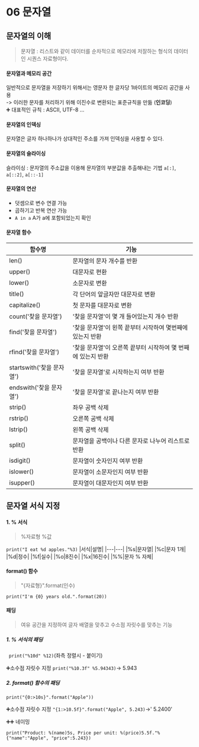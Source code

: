 # 06 문자열 

## 문자열의 이해
> 문자열 : 리스트와 같이 데이터를 순차적으로 메모리에 저잘하는 형식의 데이터인 시퀀스 자료형이다.

#### 문자열과 메모리 공간
일반적으로 문자열을 저장하기 위해서는 영문자 한 글자당 1바이트의 메모리 공간을 사용
<br>
-> 이러한 문자를 처리하기 위해 이진수로 변환되는 표준규칙을 만듦 (<b>인코딩</b>)
<br>
➕ 대표적인 규칙 : ASCII, UTF-8 ... 

#### 문자열의 인덱싱
문자열은 글자 하나하나가 상대적인 주소를 가져 인덱싱을 사용할 수 있다. 

#### 문자열의 슬라이싱
슬라이싱 : 문자열의 주소값을 이용해 문자열의 부분값을 추출해내는 기법
```a[:]```, ```a[::2]```, ```a[::-1]```

#### 문자열의 연산 
* 덧셈으로 변수 연결 가능
* 곱하기고 반복 연산 가능
* ```A in a``` A가 a에 포함되었는지 확인

#### 문자열 함수
|함수명|기능|
|---|---|
|len()|문자열의 문자 개수를 반환|
|upper()|대문자로 편환|
|lower()|소문자로 변환|
|title()|각 단어의 앞글자만 대문자로 변환|
|capitalize()|첫 문자를 대문자로 변환|
|count('찾을 문자열')|'찾을 문자열'이 몇 개 들어있는지 개수 반환|
|find('찾을 문자열')|'찾을 문자열'이 왼쪽 끝부터 시작하여 몇번째에 있는지 반환|
|rfind('찾을 문자열')|'찾을 문자열'이 오른쪽 끝부터 시작하여 몇 번째에 있는지 반환|
|startswith('찾을 문자열')|'찾을 문자열'로 시작하는지 여부 반환|
|endswith('찾을 문자열')|'찾을 문자열'로 끝나는지 여부 반환|
|strip()|좌우 공백 삭제|
|rstrip()|오른쪽 공백 삭제|
|lstrip()|왼쪽 공백 삭제|
|split()|문자열을 공백이나 다른 문자로 나누어 리스트로 반환|
|isdigit()|문자열이 숫자인지 여부 반환|
|islower()|문자열이 소문자인지 여부 반환|
|isupper()|문자열이 대문자인지 여부 반환|

## 문자열 서식 지정
#### 1. % 서식
> %자료형 %값

```print("I eat %d apples."%3)```
|서식|설명|
|---|---|
|%s|문자열|
|%c|문자 1개|
|%d|정수|
|%f|실수|
|%o|8진수|
|%x|16진수|
|%%|문자 % 자체|

#### format() 함수
> "{자료형}".format(인수)

```print("I'm {0} years old.".format(20))```

#### 패딩
> 여유 공간을 지정하여 글자 배열을 맞추고 수소점 자릿수를 맞추는 기능

##### 1. % 서식의 패딩

``` print("%10d" %12)```(좌측 정렬시 - 붙이기)

➕소수점 자릿수 지정
```print("%10.3f" %5.94343)```->     5.943

##### 2. format() 함수의 패딩
```print("{0:>10s}".format("Apple"))```

➕소수점 자릿수 지정
```"{1:>10.5f}".format("Apple", 5.243)```->'   5.2400'

➕➕ 네이밍
``` 
print("Product: %(name)5s, Price per unit: %(price)5.5f."%{"name":"Apple", "price":5.243})
```